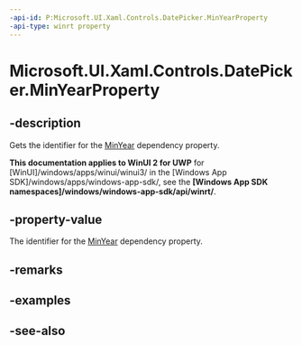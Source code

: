 ```yaml
---
-api-id: P:Microsoft.UI.Xaml.Controls.DatePicker.MinYearProperty
-api-type: winrt property
---
```


<!-- Property syntax
public Windows.UI.Xaml.DependencyProperty MinYearProperty { get; }
-->

# Microsoft.UI.Xaml.Controls.DatePicker.MinYearProperty

## -description
Gets the identifier for the [MinYear](datepicker_minyear.md) dependency property.

**This documentation applies to WinUI 2 for UWP** for [WinUI]/windows/apps/winui/winui3/ in the [Windows App SDK]/windows/apps/windows-app-sdk/, see the **[Windows App SDK namespaces]/windows/windows-app-sdk/api/winrt/**.

## -property-value
The identifier for the [MinYear](datepicker_minyear.md) dependency property.

## -remarks

## -examples

## -see-also
